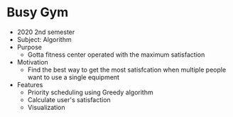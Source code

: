 # Busy Gym
* 2020 2nd semester
* Subject: Algorithm
* Purpose
  * Gotta fitness center operated with the maximum satisfaction
* Motivation
  * Find the best way to get the most satisfcation when multiple people want to use a single equipment
* Features
  * Priority scheduling using Greedy algorithm
  * Calculate user's satisfaction
  * Visualization
